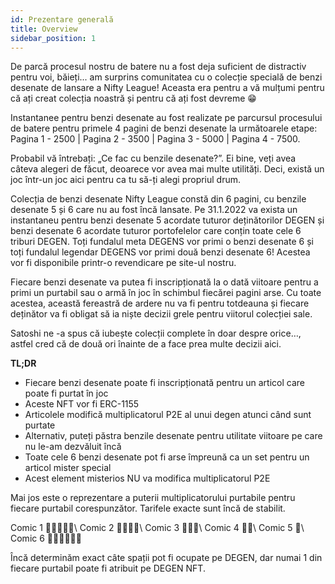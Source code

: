 ```yaml
---
id: Prezentare generală
title: Overview
sidebar_position: 1
---
```


De parcă procesul nostru de batere nu a fost deja suficient de distractiv pentru voi, băieți... am surprins comunitatea cu o colecție specială de benzi desenate de lansare a Nifty League! Aceasta era pentru a vă mulțumi pentru că ați creat colecția noastră și pentru că ați fost devreme 😁

Instantanee pentru benzi desenate au fost realizate pe parcursul procesului de batere pentru primele 4 pagini de benzi desenate la următoarele etape: Pagina 1 - 2500 | Pagina 2 - 3500 | Pagina 3 - 5000 | Pagina 4 - 7500.

Probabil vă întrebați: „Ce fac cu benzile desenate?”. Ei bine, veți avea câteva alegeri de făcut, deoarece vor avea mai multe utilități. Deci, există un joc într-un joc aici pentru ca tu să-ți alegi propriul drum.

Colecția de benzi desenate Nifty League constă din 6 pagini, cu benzile desenate 5 și 6 care nu au fost încă lansate. Pe 31.1.2022 va exista un instantaneu pentru benzi desenate 5 acordate tuturor deținătorilor DEGEN și benzi desenate 6 acordate tuturor portofelelor care conțin toate cele 6 triburi DEGEN. Toți fundalul meta DEGENS vor primi o benzi desenate 6 și toți fundalul legendar DEGENS vor primi două benzi desenate 6! Acestea vor fi disponibile printr-o revendicare pe site-ul nostru.

Fiecare benzi desenate va putea fi inscripționată la o dată viitoare pentru a primi un purtabil sau o armă în joc în schimbul fiecărei pagini arse. Cu toate acestea, această fereastră de ardere nu va fi pentru totdeauna și fiecare deținător va fi obligat să ia niște decizii grele pentru viitorul colecției sale.

Satoshi ne -a spus că iubește colecții complete în doar despre orice…, astfel cred că de două ori înainte de a face prea multe decizii aici.

**TL;DR**

- Fiecare benzi desenate poate fi inscripționată pentru un articol care poate fi purtat în joc
- Aceste NFT vor fi ERC-1155
- Articolele modifică multiplicatorul P2E al unui degen atunci când sunt purtate
- Alternativ, puteți păstra benzile desenate pentru utilitate viitoare pe care nu le-am dezvăluit încă
- Toate cele 6 benzi desenate pot fi arse împreună ca un set pentru un articol mister special
- Acest element misterios NU va modifica multiplicatorul P2E

Mai jos este o reprezentare a puterii multiplicatorului purtabile pentru fiecare purtabil corespunzător. Tarifele exacte sunt încă de stabilit.

Comic 1 💪💪💪💪💪\ Comic 2 💪💪💪💪\ Comic 3 💪💪💪\ Comic 4 💪💪\ Comic 5 💪\ Comic 6 💪💪💪💪💪💪


Încă determinăm exact câte spații pot fi ocupate pe DEGEN, dar numai 1 din fiecare purtabil poate fi atribuit pe DEGEN NFT. 
